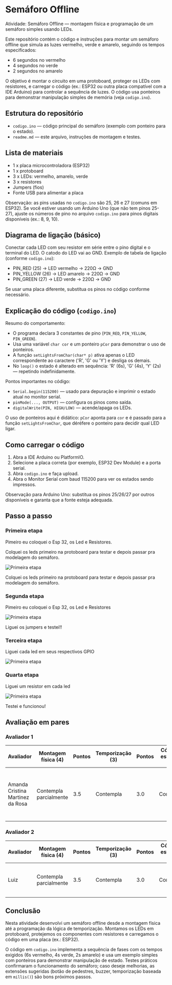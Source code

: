 # Semáforo Offline

Atividade: Semáforo Offline — montagem física e programação de um semáforo simples usando LEDs.

Este repositório contém o código e instruções para montar um semáforo offline que
simula as luzes vermelho, verde e amarelo, seguindo os tempos especificados:

- 6 segundos no vermelho
- 4 segundos no verde
- 2 segundos no amarelo

O objetivo é montar o circuito em uma protoboard, proteger os LEDs com resistores,
e carregar o código (ex.: ESP32 ou outra placa compatível com a IDE Arduino) para
controlar a sequência de luzes. O código usa ponteiros para demonstrar manipulação
simples de memória (veja `codigo.ino`).

## Estrutura do repositório

- `codigo.ino` — código principal do semáforo (exemplo com ponteiro para o estado).
- `readme.md` — este arquivo, instruções de montagem e testes.

## Lista de materiais

- 1 x placa microcontroladora (ESP32)
- 1 x protoboard
- 3 x LEDs: vermelho, amarelo, verde
- 3 x resistores
- Jumpers (fios)
- Fonte USB para alimentar a placa

Observação: as pins usadas no `codigo.ino` são 25, 26 e 27 (comuns em ESP32). Se
você estiver usando um Arduino Uno (que não tem pinos 25-27), ajuste os números de
pino no arquivo `codigo.ino` para pinos digitais disponíveis (ex.: 8, 9, 10).

## Diagrama de ligação (básico)

Conectar cada LED com seu resistor em série entre o pino digital e o terminal do LED.
O catodo do LED vai ao GND. Exemplo de tabela de ligação (conforme `codigo.ino`):

- PIN_RED (25) -> LED vermelho -> 220Ω -> GND
- PIN_YELLOW (26) -> LED amarelo -> 220Ω -> GND
- PIN_GREEN (27) -> LED verde -> 220Ω -> GND

Se usar uma placa diferente, substitua os pinos no código conforme necessário.

## Explicação do código (`codigo.ino`)

Resumo do comportamento:

- O programa declara 3 constantes de pino (`PIN_RED`, `PIN_YELLOW`, `PIN_GREEN`).
- Usa uma variável `char cor` e um ponteiro `pCor` para demonstrar o uso de ponteiros.
- A função `setLightsFromChar(char* p)` ativa apenas o LED correspondente ao
  caractere ('R', 'G' ou 'Y') e desliga os demais.
- No `loop()` o estado é alterado em sequência: 'R' (6s), 'G' (4s), 'Y' (2s) —
  repetindo indefinidamente.

Pontos importantes no código:

- `Serial.begin(115200)` — usado para depuração e imprimir o estado atual no monitor serial.
- `pinMode(..., OUTPUT)` — configura os pinos como saída.
- `digitalWrite(PIN, HIGH/LOW)` — acende/apaga os LEDs.

O uso de ponteiros aqui é didático: `pCor` aponta para `cor` e é passado para a
função `setLightsFromChar`, que déréfere o ponteiro para decidir qual LED ligar.

## Como carregar o código

1. Abra a IDE Arduino ou PlatformIO.
2. Selecione a placa correta (por exemplo, ESP32 Dev Module) e a porta serial.
3. Abra `codigo.ino` e faça upload.
4. Abra o Monitor Serial com baud 115200 para ver os estados sendo impressos.

Observação para Arduino Uno: substitua os pinos 25/26/27 por outros disponíveis e
garanta que a fonte esteja adequada.

## Passo a passo

### Primeira etapa

Pimeiro eu coloquei o Esp 32, os Led e Resistores.

Colquei os leds primeiro na protoboard para testar e depois passar pra modelagem do semáforo.

<img src="assets/primeiro.jpeg" alt="Primeira etapa">

Colquei os leds primeiro na protoboard para testar e depois passar pra modelagem do semáforo.

### Segunda etapa

Pimeiro eu coloquei o Esp 32, os Led e Resistores 

<img src="assets/segundo.jpeg" alt="Primeira etapa">

Liguei os jumpers e testei!!

### Terceira etapa

Liguei cada led em seus respectivos GPIO

<img src="assets/terceiro.jpeg" alt="Primeira etapa">

### Quarta etapa

Liguei um resistor em cada led

<img src="assets/quarto.jpeg" alt="Primeira etapa">

Testei e funcionou!

## Avaliação em pares

### Avaliador 1

| Avaliador | Montagem física (4) | Pontos | Temporização (3) | Pontos | Código & estrutura (3) | Pontos | Observações gerais                                                         | Total (10) |
|-----------|----------------------|--------|-------------------|--------|------------------------|--------|----------------------------------------------------------------------------|------------|
| Amanda Cristina Martinez da Rosa    | Contempla parcialmente | 3.5    | Contempla          | 3.0    | Contempla               | 3.0    | Semáforo funcionou bem e conseguiu implementar um elemento a mais na montagem | 9.5        |

### Avaliador 2

| Avaliador | Montagem física (4) | Pontos | Temporização (3) | Pontos | Código & estrutura (3) | Pontos | Observações gerais                                                         | Total (10) |
|-----------|----------------------|--------|-------------------|--------|------------------------|--------|----------------------------------------------------------------------------|------------|
| Luiz     | Contempla parcialmente | 3.5    | Contempla          | 3.0    | Contempla               | 3.0    | Tudo ok, só os fios que estão um pouco bagunçado| 9.2        |

## Conclusão

Nesta atividade desenvolvi um semáforo offline desde a montagem física até a
programação da lógica de temporização. Montamos os LEDs em protoboard, protejemos
os componentes com resistores e carregamos o código em uma placa (ex.: ESP32).

O código em `codigo.ino` implementa a sequência de fases com os tempos exigidos
(6s vermelho, 4s verde, 2s amarelo) e usa um exemplo simples com ponteiros para
demonstrar manipulação de estado. Testes práticos confirmaram o funcionamento do
semáforo; caso deseje melhorias, as extensões sugeridas (botão de pedestres,
buzzer, temporização baseada em `millis()`) são bons próximos passos.

